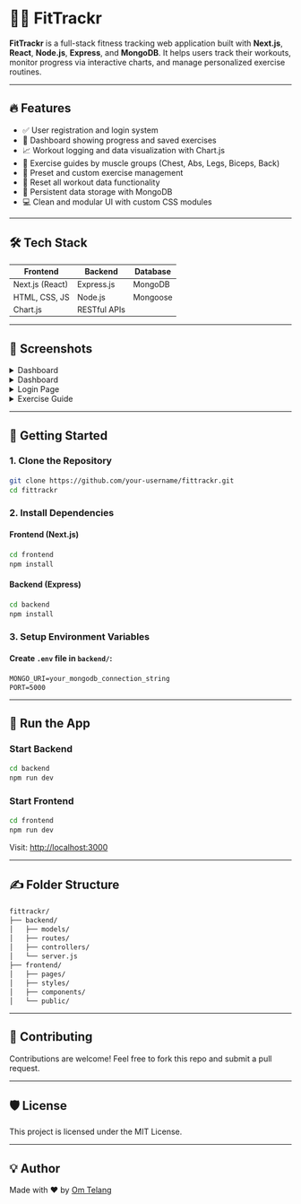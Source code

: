 # 🏋️‍♂️ FitTrackr

**FitTrackr** is a full-stack fitness tracking web application built with **Next.js**, **React**, **Node.js**, **Express**, and **MongoDB**. It helps users track their workouts, monitor progress via interactive charts, and manage personalized exercise routines.

---

## 🔥 Features

- ✅ User registration and login system
- 🧠 Dashboard showing progress and saved exercises
- 📈 Workout logging and data visualization with Chart.js
- 💪 Exercise guides by muscle groups (Chest, Abs, Legs, Biceps, Back)
- 🔄 Preset and custom exercise management
- 🧹 Reset all workout data functionality
- 🧠 Persistent data storage with MongoDB
- 💻 Clean and modular UI with custom CSS modules

---

## 🛠️ Tech Stack

| Frontend        | Backend        | Database  |
|----------------|----------------|-----------|
| Next.js (React) | Express.js     | MongoDB   |
| HTML, CSS, JS   | Node.js        | Mongoose  |
| Chart.js        | RESTful APIs   |           |

---

## 📸 Screenshots

<details>
  <summary>Dashboard</summary>
  <img src="screenshots/dashboard1.png" width="600"/>
</details>
<details>
  <summary>Dashboard</summary>
  <img src="screenshots/dashboard2.png" width="600"/>
</details>
<details>
  <summary>Login Page</summary>
  <img src="screenshots/login.png" width="600"/>
</details>

<details>
  <summary>Exercise Guide</summary>
  <img src="screenshots/exercise-guide.png" width="600"/>
</details>

---

## 🚀 Getting Started

### 1. Clone the Repository

```bash
git clone https://github.com/your-username/fittrackr.git
cd fittrackr
```

### 2. Install Dependencies

#### Frontend (Next.js)

```bash
cd frontend
npm install
```

#### Backend (Express)

```bash
cd backend
npm install
```

### 3. Setup Environment Variables

#### Create `.env` file in `backend/`:

```env
MONGO_URI=your_mongodb_connection_string
PORT=5000
```

---

## 🔄 Run the App

### Start Backend

```bash
cd backend
npm run dev
```

### Start Frontend

```bash
cd frontend
npm run dev
```

Visit: [http://localhost:3000](http://localhost:3000)

---

## ✍️ Folder Structure

```
fittrackr/
├── backend/
│   ├── models/
│   ├── routes/
│   ├── controllers/
│   └── server.js
├── frontend/
│   ├── pages/
│   ├── styles/
│   ├── components/
│   └── public/
```

---

## 🙌 Contributing

Contributions are welcome! Feel free to fork this repo and submit a pull request.

---

## 🛡️ License

This project is licensed under the MIT License.

---

## 💡 Author

Made with ❤️ by [Om Telang](https://github.com/your-username)
